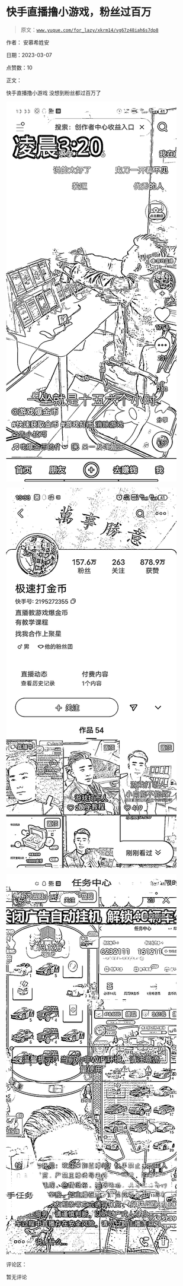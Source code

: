 # 快手直播撸小游戏，粉丝过百万

> 原文：[`www.yuque.com/for_lazy/xkrm14/vg67z48iah6s7dp8`](https://www.yuque.com/for_lazy/xkrm14/vg67z48iah6s7dp8)



作者： 安慕希姓安 

日期：2023-03-07 

点赞数：10 

正文： 

快手直播撸小游戏 没想到粉丝都过百万了 

![](img/316d187b34ab4e067ca0c254fdb5044b.png) 

![](img/cf977a3baadc80658627dab86cc4c193.png) 

![](img/661c4df1ccc61e5f2932e7070ce491ea.png) 

评论区： 

暂无评论 

